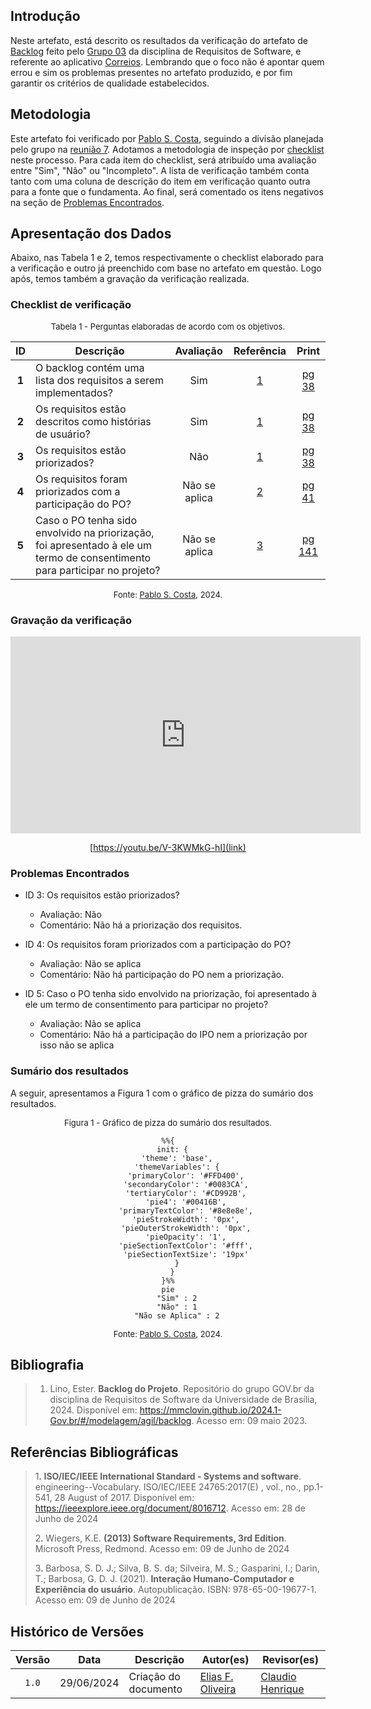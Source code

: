 ## Introdução

Neste artefato, está descrito os resultados da verificação do artefato de [Backlog][Backlog] feito pelo [Grupo 03][Grupo 03 Correios] da disciplina de Requisitos de Software, e referente ao aplicativo [Correios](https://correios.com.br). Lembrando que o foco não é apontar quem errou e sim os problemas presentes no artefato produzido, e por fim garantir os critérios de qualidade estabelecidos.

## Metodologia

Este artefato foi verificado por [Pablo S. Costa][PabloGH], seguindo a divisão planejada pelo grupo na [reunião 7](https://mmclovin.github.io/2024.1-App_Correios/atas/ata7/). Adotamos a metodologia de inspeção por [checklist](#checklist-de-verificacao) neste processo. Para cada item do checklist, será atribuído uma avaliação entre "Sim", "Não" ou "Incompleto". A lista de verificação também conta tanto com uma coluna de descrição do item em verificação quanto outra para a fonte que o fundamenta. Ao final, será comentado os itens negativos na seção de [Problemas Encontrados](#problemas-encontrados).

## Apresentação dos Dados

Abaixo, nas Tabela 1 e 2, temos respectivamente o checklist elaborado para a verificação e outro já preenchido com base no artefato em questão. Logo após, temos também a gravação da verificação realizada.

### Checklist de verificação

<font size="2"><p style="text-align: center">Tabela 1 - Perguntas elaboradas de acordo com os objetivos.</p></font>

<center>

| ID | Descrição | Avaliação | Referência | Print |
|:--:| --------- | :-------: | :--------: | :---: |
| **1** | O backlog contém uma lista dos requisitos a serem implementados? | Sim | <a href="#ref1">1</a> | [pg 38][REF1-pg38] |
| **2** | Os requisitos estão descritos como histórias de usuário? | Sim | <a href="#ref1">1</a> | [pg 38][REF1-pg38] |
| **3** | Os requisitos estão priorizados? | Não | <a href="#ref1">1</a> | [pg 38][REF1-pg38] |
| **4** | Os requisitos foram priorizados com a participação do PO? | Não se aplica | <a href="#ref2">2</a> | [pg 41][REF2-pg41] |
| **5** | Caso o PO tenha sido envolvido na priorização, foi apresentado à ele um termo de consentimento para participar no projeto? | Não se aplica | <a href="#ref3">3</a> | [pg 141][REF3-pg141] |

</center>

<font size="2"><p style="text-align: center">Fonte: [Pablo S. Costa][PabloGH], 2024.</p></font>

### Gravação da verificação

<center>

<iframe width="560" height="315" src="https://www.youtube.com/embed/V-3KWMkG-hI" title="Entrega 5.1 (Verificação grupo + 1) - Verificação do Backlog" frameborder="0" allow="accelerometer; autoplay; clipboard-write; encrypted-media; gyroscope; picture-in-picture; web-share" referrerpolicy="strict-origin-when-cross-origin" allowfullscreen></iframe>

[https://youtu.be/V-3KWMkG-hI](link)

</center>


### Problemas Encontrados

*   ID 3: Os requisitos estão priorizados?
    *   Avaliação: Não
    *   Comentário: Não há a priorização dos requisitos.

*   ID 4: Os requisitos foram priorizados com a participação do PO?
    *   Avaliação: Não se aplica
    *   Comentário: Não há participação do PO nem a priorização.

*   ID 5: Caso o PO tenha sido envolvido na priorização, foi apresentado à ele um termo de consentimento para participar no projeto?
    *   Avaliação: Não se aplica
    *   Comentário: Não há a participação do IPO nem a priorização por isso não se aplica

### Sumário dos resultados

<!-- Conte as quantidade de ocorrencias e coloque no Grafico a quantidade em cada tipo de avaliação (se não ouver incidencia de um tipo como "não se aplica", apague a linha do mesmo)-->
A seguir, apresentamos a Figura 1 com o gráfico de pizza do sumário dos resultados.

<font size="2"><p style="text-align: center">Figura 1 - Gráfico de pizza do sumário dos resultados.</p></font>

<center>

``` mermaid
%%{
  init: {
    'theme': 'base',
    'themeVariables': {
        'primaryColor': '#FFD400',
        'secondaryColor': '#0083CA',
        'tertiaryColor': '#CD992B',
        'pie4': '#00416B',
        'primaryTextColor': '#8e8e8e',
        'pieStrokeWidth': '0px',
        'pieOuterStrokeWidth': '0px',
        'pieOpacity': '1',
        'pieSectionTextColor': '#fff',
        'pieSectionTextSize': '19px'
    }
  }
}%%
pie
    "Sim" : 2
    "Não" : 1
    "Não se Aplica" : 2
```

</center>

<font size="2"><p style="text-align: center">Fonte: [Pablo S. Costa][PabloGH], 2024.</p></font>

## Bibliografia
>1. Lino, Ester. **Backlog do Projeto**. Repositório do grupo GOV.br da disciplina de Requisitos de Software da Universidade de Brasília, 2024. Disponível em: https://mmclovin.github.io/2024.1-Gov.br/#/modelagem/agil/backlog. Acesso em: 09 maio 2023.


## Referências Bibliográficas

> 1<a id="ref1">.</a> **ISO/IEC/IEEE International Standard - Systems and software**. engineering--Vocabulary. ISO/IEC/IEEE 24765:2017(E) , vol., no., pp.1-541, 28 August of 2017. Disponível em: <https://ieeexplore.ieee.org/document/8016712>. Acesso em: 28 de Junho de 2024
>
> 2<a id="ref2">.</a> Wiegers, K.E. **(2013) Software Requirements, 3rd Edition**. Microsoft Press, Redmond. Acesso em: 09 de Junho de 2024
>
> 3<a id="ref3">.</a> Barbosa, S. D. J.; Silva, B. S. da; Silveira, M. S.; Gasparini, I.; Darin, T.; Barbosa, G. D. J. (2021). **Interação Humano-Computador e Experiência do usuário**. Autopublicação. ISBN: 978-65-00-19677-1. Acesso em: 09 de Junho de 2024

[REF1-pg38]: ../../../../assets/prints_verificacao/gabrielF/Backlog%20ref1%20-%20pg38.jpeg
[REF2-pg41]: ../../../../assets/prints_verificacao/gabrielF/Backlog%20ref2%20-%20pg41.jpeg
[REF3-pg141]: ../../../../assets/prints_verificacao/gabrielF/Backlog%20ref3%20-%20pg141.jpeg 

[Grupo 03 Correios]: https://mmclovin.github.io/2024.1-App_Correios/
[Backlog]: https://mmclovin.github.io/2024.1-App_Correios/modelagem/agil/backlog/

## Histórico de Versões

| Versão | Data | Descrição | Autor(es) | Revisor(es) |
| :----: | :--: | --------- | ----------- | ------ |
| `1.0`  | 29/06/2024 | Criação do documento | [Elias F. Oliveira][EliasGH] | [Claudio Henrique][ClaudioGH] |

[ClaudioGH]: https://github.com/claudiohsc
[DaniloGH]: https://github.com/Danilo-Carvalho-Antunes
[EliasGH]: https://github.com/EliasOliver21
[GabrielBGH]: https://github.com/Bertolazi
[GabrielFGH]: https://github.com/MMcLovin
[PabloGH]: https://github.com/pabloheika
[RicardoGH]: https://www.github.com/avmricardo